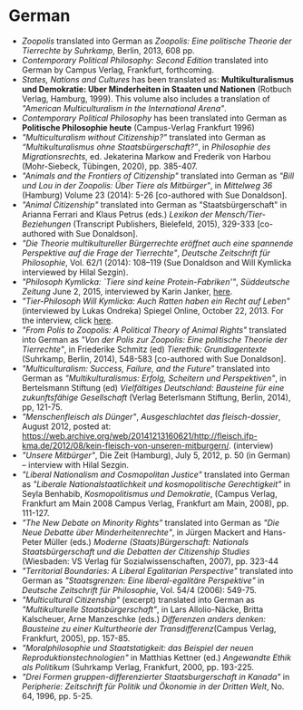 # German

- _Zoopolis_ translated into German as _Zoopolis: Eine politische Theorie der Tierrechte by Suhrkamp_, Berlin, 2013, 608 pp.
- _Contemporary Political Philosophy: Second Edition_ translated into German by Campus Verlag, Frankfurt, forthcoming.
- _States, Nations and Cultures_ has been translated as: **Multikulturalismus und Demokratie: Uber Minderheiten in Staaten und Nationen** (Rotbuch Verlag, Hamburg, 1999). This volume also includes a translation of _"American Multiculturalism in the International Arena"_.
- _Contemporary Political Philosophy_ has been translated into German as **Politische Philosophie heute** (Campus-Verlag Frankfurt 1996)
- _"Multiculturalism without Citizenship?"_ translated into German as _“Multikulturalismus ohne Staatsbürgerschaft?”_, in _Philosophie des Migrationsrechts_, ed. Jekaterina Markow and Frederik von Harbou (Mohr-Siebeck, Tübingen, 2020), pp. 385-407.
- _"Animals and the Frontiers of Citizenship"_ translated into German as _"Bill und Lou in der Zoopolis: Über Tiere als Mitbürger"_, in _Mittelweg 36_ (Hamburg) Volume 23 (2014): 5-26 [co-authored with Sue Donaldson].
- _"Animal Citizenship"_ translated into German as "Staatsbürgerschaft" in Arianna Ferrari and Klaus Petrus (eds.) _Lexikon der Mensch/Tier-Beziehungen_ (Transcript Publishers, Bielefeld, 2015), 329-333 [co-authored with Sue Donaldson].
- _"Die Theorie multikultureller Bürgerrechte eröffnet auch eine spannende Perspektive auf die Frage der Tierrechte"_, _Deutsche Zeitschrift für Philosophie_, Vol. 62/1 (2014): 108–119 (Sue Donaldson and Will Kymlicka interviewed by Hilal Sezgin).
- _"Philosoph Kymlicka: `Tiere sind keine Protein-Fabriken'"_, _Süddeutsche Zeitung_ June 2, 2015, interviewed by Karin Janker, [here](http://www.sueddeutsche.de/politik/philosoph-will-kymlicka-tiere-sind-nicht-unsere-sklaven-1.2466112/).
- _"Tier-Philosoph Will Kymlicka: Auch Ratten haben ein Recht auf Leben"_ (interviewed by Lukas Ondreka) Spiegel Online, October 22, 2013\. For the interview, click [here](http://www.spiegel.de/kultur/literatur/zoopolis-will-kymlicka-ueber-rechte-fuer-tiere-a-928603.html).
- _"From Polis to Zoopolis: A Political Theory of Animal Rights"_ translated into German as _"Von der Polis zur Zoopolis: Eine politische Theorie der Tierrechte"_, in Friederike Schmitz (ed) _Tierethik: Grundlagentexte_ (Suhrkamp, Berlin, 2014), 548-583 [co-authored with Sue Donaldson].
- _"Multiculturalism: Success, Failure, and the Future"_ translated into German as _"Multikulturalismus: Erfolg, Scheitern und Perspektiven"_, in Bertelsmann Stiftung (ed) _Vielfältiges Deutschland: Bausteine für eine zukunftsfähige Gesellschaft_ (Verlag Beterlsmann Stiftung, Berlin, 2014), pp, 121-75.
- _"Menschenfleisch als Dünger"_, _Ausgeschlachtet das fleisch-dossier_, August 2012, posted at: <https://web.archive.org/web/20141213160621/http://fleisch.ifp-kma.de/2012/08/kein-fleisch-von-unseren-mitburgern/>. (interview)
- _"Unsere Mitbürger"_, Die Zeit (Hamburg), July 5, 2012, p. 50 (in German) – interview with Hilal Sezgin.
- _"Liberal Nationalism and Cosmopolitan Justice"_ translated into German as _"Liberale Nationalstaatlichkeit und kosmopolitische Gerechtigkeit"_ in Seyla Benhabib, _Kosmopolitismus und Demokratie_, (Campus Verlag, Frankfurt am Main 2008 Campus Verlag, Frankfurt am Main, 2008), pp. 111-127.
- _"The New Debate on Minority Rights"_ translated into German as _"Die Neue Debatte über Minderheitenrechte"_, in Jürgen Mackert and Hans-Peter Müller (eds.) _Moderne (Staats)Bürgerschaft: Nationals Staatsbürgerschaft und die Debatten der Citizenship Studies_ (Wiesbaden: VS Verlag für Sozialwissenschaften, 2007), pp. 323-44
- _"Territorial Boundaries: A Liberal Egalitarian Perspective"_ translated into German as _"Staatsgrenzen: Eine liberal-egalitäre Perspektive"_ in _Deutsche Zeitschrift für Philosophie_, Vol. 54/4 (2006): 549-75.
- _"Multicultural Citizenship"_ (excerpt) translated into German as _"Multikulturelle Staatsbürgerschaft"_, in Lars Allolio-Näcke, Britta Kalscheuer, Arne Manzeschke (eds.) _Differenzen anders denken: Bausteine zu einer Kulturtheorie der Transdifferenz_(Campus Verlag, Frankfurt, 2005), pp. 157-85.
- _"Moralphilosophie und Staatstatigkeit: das Beispiel der neuen Reproduktionstechnologien"_ in Matthias Kettner (ed.) _Angewandte Ethik als Politikum_ (Suhrkamp Verlag, Frankfurt, 2000, pp. 193-225.
- _"Drei Formen gruppen-differenzierter Staatsburgerschaft in Kanada"_ in _Peripherie: Zeitschrift für Politik und Ökonomie in der Dritten Welt_, No. 64, 1996, pp. 5-25.
